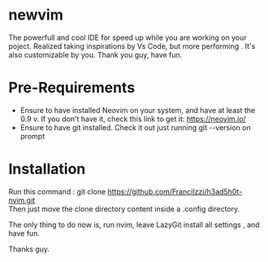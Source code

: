 # newvim
The powerfull and cool IDE for speed up while you are working on your poject. Realized taking inspirations by Vs Code, but more performing .  It's also customizable  by you. Thank you guy, have fun.

# Pre-Requirements
- Ensure to have installed Neovim on your system, and have at least the 0.9 v. If you don't have it, check this link to get it:  https://neovim.io/
- Ensure to have git installed. Check it out just running git --version on prompt

# Installation 
Run this command : git clone https://github.com/FranciIzzi/h3ad5h0t-nvim.git  
Then just move the clone directory content inside a .config directory.

The only thing to do now is, run nvim, leave LazyGit install all settings , and have fun.


Thanks guy.
